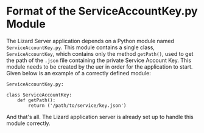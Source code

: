 # Format of the ServiceAccountKey.py Module #

The Lizard Server application depends on a Python module named
`ServiceAccountKey.py`. This module contains a single class,
`ServiceAccountKey`, which contains only the method `getPath()`, used to get
the path of the `.json` file containing the private Service Account Key. This
module needs to be created by the uer in order for the application to start.
Given below is an example of a correctly defined module:

```
ServiceAccountKey.py:

class ServiceAccountKey:
	def getPath():
		return ('/path/to/service/key.json')
```

And that's all. The Lizard application server is already set up to handle this
module correctly.
